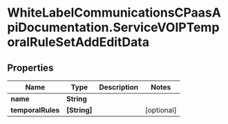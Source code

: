 # WhiteLabelCommunicationsCPaasApiDocumentation.ServiceVOIPTemporalRuleSetAddEditData

## Properties

Name | Type | Description | Notes
------------ | ------------- | ------------- | -------------
**name** | **String** |  | 
**temporalRules** | **[String]** |  | [optional] 



